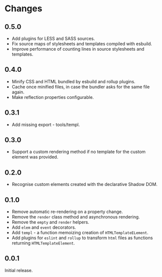# Changes

## 0.5.0

* Add plugins for LESS and SASS sources.
* Fix source maps of stylesheets and templates compiled with esbuild.
* Improve performance of counting lines in source stylesheets and templates.

## 0.4.0

* Minify CSS and HTML bundled by esbuild and rollup plugins.
* Cache once minified files, in case the bundler asks for the same file again.
* Make reflection properties configurable.

## 0.3.1

* Add missing export - tools/templ.

## 0.3.0

* Support a custom rendering method if no template for the custom element was provided.

## 0.2.0

* Recognise custom elements created with the declarative Shadow DOM.

## 0.1.0

* Remove automatic re-rendering on a property change.
* Remove the `render` class method and asynchronous rendering.
* Remove the `empty` and `render` helpers.
* Add `elem` and `event` decorators.
* Add `templ` - a function memoizing creation of `HTMLTemplateELement`.
* Add plugins for `eslint` and `rollup` to transform `html` files as functions returning `HTMLTemplateElement`.

## 0.0.1

Initial release.
